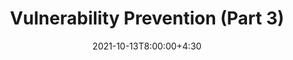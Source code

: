 ---
type: lecture
date: 2021-10-13T8:00:00+4:30
title: Vulnerability Prevention (Part 3)
tldr: "Principles and techniques for vulnerability prevention."
thumbnail: /static_files/presentations/bugprev.jpg
links:
    - url: https://google.com
      name: slides
---